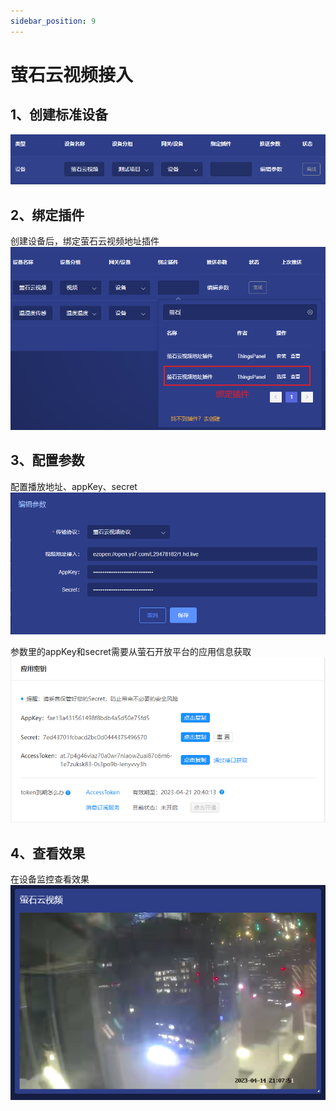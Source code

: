 ```yaml
---
sidebar_position: 9
---
```


# 萤石云视频接入

## 1、创建标准设备
![](image/ezviz_00.png)
## 2、绑定插件
创建设备后，绑定萤石云视频地址插件  
![](image/ezviz_01.png)

## 3、配置参数
配置播放地址、appKey、secret  
![](image/ezviz_02.png)

参数里的appKey和secret需要从萤石开放平台的应用信息获取
![](image/ezviz_03.png)

## 4、查看效果
在设备监控查看效果  
![](image/ezviz_04.png) 